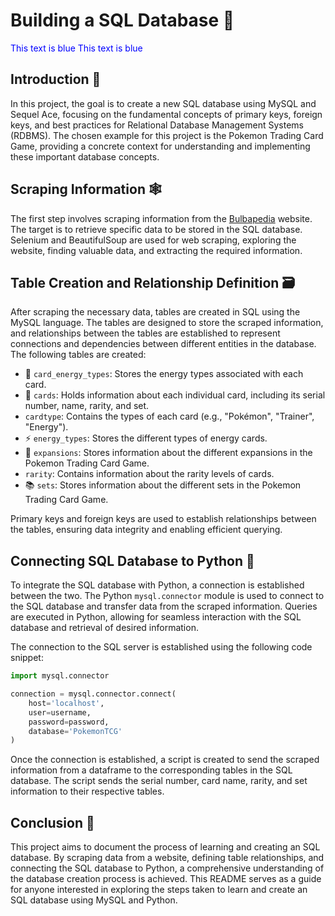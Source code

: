 # Building a SQL Database 💾

<span style="color: blue">This text is blue</span>
<font color="blue">This text is blue</font>


## Introduction 📝

In this project, the goal is to create a new SQL database using MySQL and Sequel Ace, focusing on the fundamental concepts of primary keys, foreign keys, and best practices for Relational Database Management Systems (RDBMS). The chosen example for this project is the Pokemon Trading Card Game, providing a concrete context for understanding and implementing these important database concepts.

## Scraping Information 🕸️

The first step involves scraping information from the [Bulbapedia](https://bulbapedia.bulbagarden.net/wiki/Main_Page) website. The target is to retrieve specific data to be stored in the SQL database. Selenium and BeautifulSoup are used for web scraping, exploring the website, finding valuable data, and extracting the required information.

## Table Creation and Relationship Definition 🗃️

After scraping the necessary data, tables are created in SQL using the MySQL language. The tables are designed to store the scraped information, and relationships between the tables are established to represent connections and dependencies between different entities in the database. The following tables are created:

- 🧩 `card_energy_types`: Stores the energy types associated with each card.
- 🎴 `cards`: Holds information about each individual card, including its serial number, name, rarity, and set.
-  `cardtype`: Contains the types of each card (e.g., "Pokémon", "Trainer", "Energy").
- ⚡ `energy_types`: Stores the different types of energy cards.
- 🌟 `expansions`: Stores information about the different expansions in the Pokemon Trading Card Game.
-  `rarity`: Contains information about the rarity levels of cards.
- 📚 `sets`: Stores information about the different sets in the Pokemon Trading Card Game.

Primary keys and foreign keys are used to establish relationships between the tables, ensuring data integrity and enabling efficient querying.

## Connecting SQL Database to Python 🐍

To integrate the SQL database with Python, a connection is established between the two. The Python `mysql.connector` module is used to connect to the SQL database and transfer data from the scraped information. Queries are executed in Python, allowing for seamless interaction with the SQL database and retrieval of desired information.

The connection to the SQL server is established using the following code snippet:

```python
import mysql.connector

connection = mysql.connector.connect(
    host='localhost',
    user=username,
    password=password,
    database='PokemonTCG'
)
```

Once the connection is established, a script is created to send the scraped information from a dataframe to the corresponding tables in the SQL database. The script sends the serial number, card name, rarity, and set information to their respective tables.

## Conclusion 🎉

This project aims to document the process of learning and creating an SQL database. By scraping data from a website, defining table relationships, and connecting the SQL database to Python, a comprehensive understanding of the database creation process is achieved. This README serves as a guide for anyone interested in exploring the steps taken to learn and create an SQL database using MySQL and Python.
